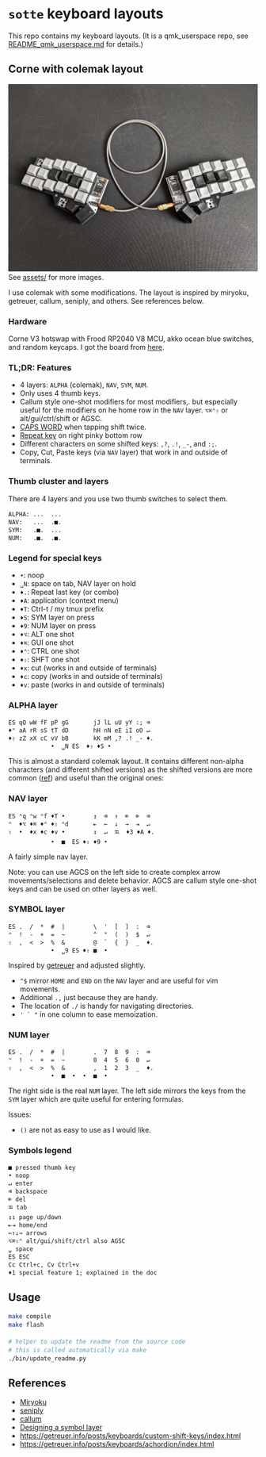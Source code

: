 # `sotte` keyboard layouts

This repo contains my keyboard layouts.
(It is a qmk_userspace repo, see [README_qmk_userspace.md](README_qmk_userspace.md) for details.)

## Corne with colemak layout

![corne](assets/corne_1980.jpg)
See [assets/](assets/) for more images.

I use colemak with some modifications.
The layout is inspired by miryoku, getreuer, callum, seniply, and others.
See references below.

### Hardware

Corne V3 hotswap with Frood RP2040 V8 MCU, akko ocean blue switches, and random keycaps.
I got the board from [here](https://42keebs.eu/shop/kits/pro-micro-based/corne-cherry-v3-hotswap-split-ergo-40-kit/).

<!-- REPLACE_MARKER_START -->
### TL;DR: Features

- 4 layers: `ALPHA` (colemak), `NAV`, `SYM`, `NUM`.
- Only uses 4 thumb keys.
- Callum style one-shot modifiers for most modifiers,.
  but especially useful for the modifiers on he home row in the `NAV` layer.
  `⌥⌘⌃⇧` or alt/gui/ctrl/shift or AGSC.
- [CAPS WORD](https://docs.qmk.fm/#/feature_caps_word) when tapping shift twice.
- [Repeat key](https://docs.qmk.fm/#/feature_repeat_key) on right pinky bottom row
- Different characters on some shifted keys: `,?`, `.!`, `_-`, and `:;`.
- Copy, Cut, Paste keys (via `NAV` layer) that work in and outside of terminals.

### Thumb cluster and layers

There are 4 layers and you use two thumb switches to select them.

```text
ALPHA: ...  ...
NAV:   ...  .■.
SYM:   .■.  ...
NUM:   .■.  .■.
```

### Legend for special keys

- `•`: noop
- `␣N`: space on tab, NAV layer on hold
- `♦.`: Repeat last key (or combo)
- `♦A`: application (context menu)
- `♦T`: Ctrl-t / my tmux prefix
- `♦S`: SYM layer on press
- `♦9`: NUM layer on press
- `♦⌥`: ALT one shot
- `♦⌘`: GUI one shot
- `♦⌃`: CTRL one shot
- `♦⇧`: SHFT one shot
- `♦x`: cut (works in and outside of terminals)
- `♦c`: copy (works in and outside of terminals)
- `♦v`: paste (works in and outside of terminals)

### ALPHA layer

```text
ES qQ wW fF pP gG       jJ lL uU yY :; ⌫
♦⌃ aA rR sS tT dD       hH nN eE iI oO ↵
♦⇧ zZ xX cC vV bB       kK mM ,? .! _- ♦.
            •  ␣N ES  ♦⇧ ♦S •
```

This is almost a standard colemak layout.
It contains different non-alpha characters (and different shifted versions)
as the shifted versions are more common ([ref](https://getreuer.info/posts/keyboards/symbol-layer/index.html#symbol-character-frequencies))
and useful than the original ones:

### NAV layer

```text
ES ⌃q ⌃w ⌃f ♦T •        ↥  ⌫  ↑  ⌦  ⌦  ⌫
⌃  ♦⌥ ♦⌘ ♦⌃ ♦⇧ ⌃d       ⇤  ←  ↓  →  ⇥  ↵
⇧  •  ♦x ♦c ♦v •        ↧  ↵  ⭾  ♦3 ♦A ♦.
            •  ■  ES ♦⇧ ♦9 •
```

A fairly simple nav layer.

Note: you can use AGCS on the left side to create complex arrow movements/selections
and delete behavior.
AGCS are callum style one-shot keys and can be used on other layers as well.

### SYMBOL layer

```text
ES .  /  *  #  |        \  '  [  ]  :  ⌫
⌃  !  -  +  =  ~        ^  "  (  )  $  ↵
⇧  ,  <  >  %  &        @  `  {  }  _  ♦.
            •  ␣9 ES ♦⇧ ■  •
```

Inspired by [getreuer](https://getreuer.info/posts/keyboards/symbol-layer/index.html)
and adjusted slightly.

- `^$` mirror `HOME` and `END` on the `NAV` layer and are useful for vim movements.
- Additional `.,` just because they are handy.
- The location of `./` is handy for navigating directories.
- ``' ` "`` in one column to ease memoization.

### NUM layer

```text
ES .  /  *  #  |        .  7  8  9  :  ⌫
⌃  !  -  +  =  ~        0  4  5  6  0  ↵
⇧  ,  <  >  %  &        ,  1  2  3  _  ♦.
            •  ■  •  •  ■  •
```

The right side is the real `NUM` layer.
The left side mirrors the keys from the `SYM` layer which are quite useful for entering formulas.

Issues:

- `()` are not as easy to use as I would like.

### Symbols legend

```text
■ pressed thumb key
• noop
↵ enter
⌫ backspace
⌦ del
⭾ tab
↥↧ page up/down
⇤⇥ home/end
←↑↓→ arrows
⌥⌘⇧⌃ alt/gui/shift/ctrl also AGSC
␣ space
ES ESC
Cc Ctrl+c, Cv Ctrl+v
♦1 special feature 1; explained in the doc
```

<!-- REPLACE_MARKER_END -->

## Usage

```bash
make compile
make flash

# helper to update the readme from the source code
# this is called automatically via make
./bin/update_readme.py
```

## References

- [Miryoku](https://github.com/manna-harbour/miryoku)
- [seniply](https://stevep99.github.io/seniply/)
- [callum](https://keymapdb.com/keymaps/callum_oakley/)
- [Designing a symbol layer](https://getreuer.info/posts/keyboards/symbol-layer/index.html)
- https://getreuer.info/posts/keyboards/custom-shift-keys/index.html
- https://getreuer.info/posts/keyboards/achordion/index.html
